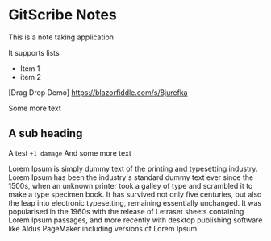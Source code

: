 <!--GSREFLQHDI8-->
# GitScribe Notes

This is a note taking application

It supports lists

* Item 1
* item 2

[Drag Drop Demo] https://blazorfiddle.com/s/8jurefka

[comment]: <> (a reference style link.)

<!--GSREFNZ6XZ6-->
Some more text
<!--GSREFZ0LCRX-->
## A sub heading
<!--GSREFYC3W4Q-->
A test
`+1 damage`<!--GSREF6XTQEG-->
And some more text


<!--GSREF9KA3DQ-->
Lorem Ipsum is simply dummy text of the printing and typesetting industry. Lorem Ipsum has been the industry's standard dummy text ever since the 1500s, when an unknown printer took a galley of type and scrambled it to make a type specimen book. It has survived not only five centuries, but also the leap into electronic typesetting, remaining essentially unchanged. It was popularised in the 1960s with the release of Letraset sheets containing Lorem Ipsum passages, and more recently with desktop publishing software like Aldus PageMaker including versions of Lorem Ipsum.
<!--GSREFCTOW89-->

